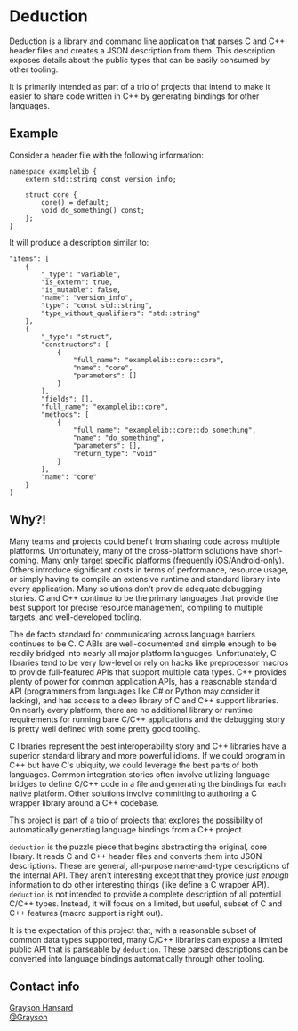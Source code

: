 # Deduction

Deduction is a library and command line application that parses C and C++ header files and creates a JSON description from them.  This description exposes details about the public types that can be easily consumed by other tooling.

It is primarily intended as part of a trio of projects that intend to make it easier to share code written in C++ by generating bindings for other languages.

## Example

Consider a header file with the following information:

	namespace examplelib {
		extern std::string const version_info;
	
		struct core {
			core() = default;
			void do_something() const;
		};
	}

It will produce a description similar to:

	"items": [
		{
			"_type": "variable",
			"is_extern": true,
			"is_mutable": false,
			"name": "version_info",
			"type": "const std::string",
			"type_without_qualifiers": "std::string"
		},
		{
			"_type": "struct",
			"constructors": [
				{
					"full_name": "examplelib::core::core",
					"name": "core",
					"parameters": []
				}
			],
			"fields": [],
			"full_name": "examplelib::core",
			"methods": [
				{
					"full_name": "examplelib::core::do_something",
					"name": "do_something",
					"parameters": [],
					"return_type": "void"
				}
			],
			"name": "core"
		}
	]

## Why?!

Many teams and projects could benefit from sharing code across multiple platforms.  Unfortunately, many of the cross-platform solutions have short-coming.  Many only target specific platforms (frequently iOS/Android-only).  Others introduce significant costs in terms of performance, resource usage, or simply having to compile an extensive runtime and standard library into every application.  Many solutions don't provide adequate debugging stories.  C and C++ continue to be the primary languages that provide the best support for precise resource management, compiling to multiple targets, and well-developed tooling.

The de facto standard for communicating across language barriers continues to be C.	 C ABIs are well-documented and simple enough to be readily bridged into nearly all major platform languages.  Unfortunately, C libraries tend to be very low-level or rely on hacks like preprocessor macros to provide full-featured APIs that support multiple data types.  C++ provides plenty of power for common application APIs, has a reasonable standard API (programmers from languages like C# or Python may consider it lacking), and has access to a deep library of C and C++ support libraries.  On nearly every platform, there are no additional library or runtime requirements for running bare C/C++ applications and the debugging story is pretty well defined with some pretty good tooling.

C libraries represent the best interoperability story and C++ libraries have a superior standard library and more powerful idioms.  If we could program in C++ but have C's ubiquity, we could leverage the best parts of both languages.  Common integration stories often involve utilizing language bridges to define C/C++ code in a file and generating the bindings for each native platform.  Other solutions involve committing to authoring a C wrapper library around a C++ codebase.

This project is part of a trio of projects that explores the possibility of automatically generating language bindings from a C++ project.

`deduction` is the puzzle piece that begins abstracting the original, core library.	 It reads C and C++ header files and converts them into JSON descriptions.	These are general, all-purpose name-and-type descriptions of the internal API.	They aren't interesting except that they provide *just enough* information to do other interesting things (like define a C wrapper API).  `deduction` is not intended to provide a complete description of all potential C/C++ types.  Instead, it will focus on a limited, but useful, subset of C and C++ features (macro support is right out).

It is the expectation of this project that, with a reasonable subset of common data types supported, many C/C++ libraries can expose a limited public API that is parseable by `deduction`.  These parsed descriptions can be converted into language bindings automatically through other tooling.

## Contact info

[Grayson Hansard](grayson.hansard@gmail.com)  
[@Grayson](http://twitter.com/Grayson)
